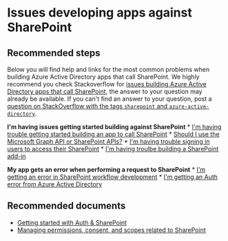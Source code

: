 <properties
  pageTitle="Problems registering my application"
  description="Problems registering my application"
  service="microsoft.aad"
  resource="Microsoft_AAD_IAM"
  authors="danieldobalian"
  selfHelpType="generic"
  supportTopicIds="32596846"
  productPesIds="14785"
  cloudEnvironments="public"
 />

# Issues developing apps against SharePoint

## **Recommended steps**

Below you will find help and links for the most common problems when building Azure Active Directory apps that call SharePoint.  We highly recommend you check Stackoverflow for [issues building Azure Active Directory apps that call SharePoint](https://stackoverflow.com/questions/tagged/sharepoint+azure-active-directory), the answer to your question may already be available. If you can't find an answer to your question, post a [question on StackOverflow with the tags `sharepoint` and `azure-active-directory`](https://stackoverflow.com/questions/ask).

**I'm having issues getting started building against SharePoint**
    * [I'm having trouble getting started building an app to call SharePoint](https://docs.microsoft.com/sharepoint/dev/spfx/web-parts/get-started/build-a-hello-world-web-part)
    * [Should I use the Microsoft Graph API or SharePoint APIs?](https://developer.microsoft.com/graph/docs/concepts/sharepoint-concept-overview)
    *  [I'm having trouble signing in users to access their SharePoint](https://docs.microsoft.com/sharepoint/dev/general-development/authentication-authorization-and-security-in-sharepoint)
    * [I'm having troulbe building a SharePoint add-in](https://docs.microsoft.com/sharepoint/dev/sp-add-ins/develop-sharepoint-add-ins)

**My app gets an error when performing a request to SharePoint** 
    * [I'm getting an error in SharePoint workflow development](https://docs.microsoft.com/sharepoint/dev/general-development/common-error-messages-in-sharepoint-workflow-development)
    * [I'm getting an Auth error from Azure Active Directory](https://docs.microsoft.com/azure/active-directory/develop/reference-aadsts-error-codes)

## **Recommended documents**
* [Getting started with Auth & SharePoint](https://docs.microsoft.com/azure/active-directory/develop/azure-ad-developers-guide)  
* [Managing permissions, consent, and scopes related to SharePoint](https://docs.microsoft.com/azure/active-directory/develop/v1-permissions-and-consent)  